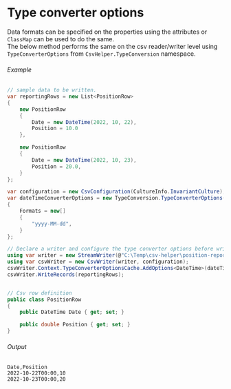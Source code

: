 ﻿# Type converter options

Data formats can be specified on the properties using the attributes or `ClassMap` can be used to do the same.  
The below method performs the same on the csv reader/writer level using `TypeConverterOptions` from `CsvHelper.TypeConversion` namespace.  

###### Example

```cs
// sample data to be written.
var reportingRows = new List<PositionRow>
{
    new PositionRow
    {
        Date = new DateTime(2022, 10, 22),
        Position = 10.0
    },

    new PositionRow
    {
        Date = new DateTime(2022, 10, 23),
        Position = 20.0,
    }
};

var configuration = new CsvConfiguration(CultureInfo.InvariantCulture);
var dateTimeConverterOptions = new TypeConversion.TypeConverterOptions()
{
    Formats = new[]
    {
        "yyyy-MM-dd",
    }
};

// Declare a writer and configure the type converter options before writing.
using var writer = new StreamWriter(@"C:\Temp\csv-helper\position-report-using-type-converter-options.csv");
using var csvWriter = new CsvWriter(writer, configuration);
csvWriter.Context.TypeConverterOptionsCache.AddOptions<DateTime>(dateTimeConverterOptions);
csvWriter.WriteRecords(reportingRows);


// Csv row definition
public class PositionRow
{
    public DateTime Date { get; set; }

    public double Position { get; set; }
}

```

###### Output

```
Date,Position
2022-10-22T00:00,10
2022-10-23T00:00,20
```

